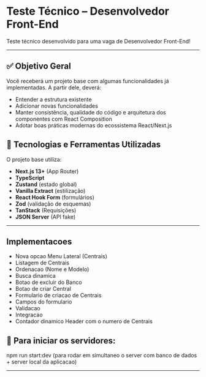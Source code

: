 # Teste Técnico – Desenvolvedor Front-End

Teste técnico desenvolvido para uma vaga de Desenvolvedor Front-End!

---

## ✅ Objetivo Geral

Você receberá um projeto base com algumas funcionalidades já implementadas. A partir dele, deverá:

- Entender a estrutura existente
- Adicionar novas funcionalidades
- Manter consistência, qualidade do código e arquitetura dos componentes com React Composition
- Adotar boas práticas modernas do ecossistema React/Next.js

## 🧰 Tecnologias e Ferramentas Utilizadas

O projeto base utiliza:

- **Next.js 13+** (App Router)
- **TypeScript**
- **Zustand** (estado global)
- **Vanilla Extract** (estilização)
- **React Hook Form** (formulários)
- **Zod** (validação de esquemas)
- **TanStack** (Requisições)
- **JSON Server** (API fake)

---

## Implementacoes

- Nova opcao Menu Lateral (Centrais)
- Listagem de Centrais
- Ordenacao (Nome e Modelo)
- Busca dinamica
- Botao de excluir do Banco
- Botao de criar Central
- Formulario de criacao de Centrais
- Campos do formulario
- Validacao
- Integracao
- Contador dinamico Header com o numero de Centrais

## 🧠 Para iniciar os servidores:

npm run start:dev (para rodar em simultaneo o server com banco de dados + server local da aplicacao)

---
